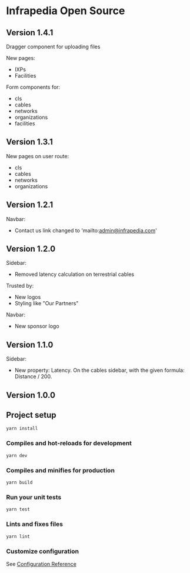 # Infrapedia Open Source

## Version 1.4.1
Dragger component for uploading files

New pages:

- IXPs
- Facilities

Form components for:
- cls
- cables
- networks
- organizations
- facilities

## Version 1.3.1
New pages on user route: 

- cls
- cables
- networks
- organizations

## Version 1.2.1
Navbar:
- Contact us link changed to 'mailto:admin@infrapedia.com'

## Version 1.2.0

Sidebar:
- Removed latency calculation on terrestrial cables

Trusted by:
- New logos
- Styling like "Our Partners" 

Navbar: 
- New sponsor logo

## Version 1.1.0

Sidebar:
- New property: Latency. On the cables sidebar, with the given formula: Distance / 200.

## Version 1.0.0

## Project setup

```
yarn install
```

### Compiles and hot-reloads for development

```
yarn dev
```

### Compiles and minifies for production

```
yarn build
```

### Run your unit tests

```
yarn test
```

### Lints and fixes files

```
yarn lint
```

### Customize configuration

See [Configuration Reference](https://cli.vuejs.org/config/)

